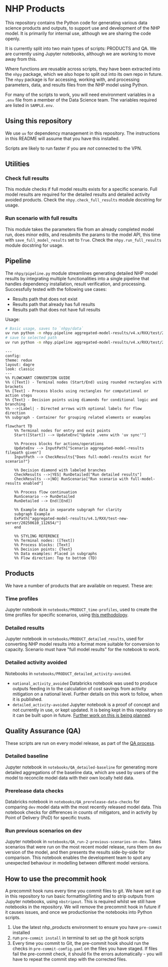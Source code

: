 # NHP Products

This repository contains the Python code for generating various data science
products and outputs, to support use and development of the NHP model. It is
primarily for internal use, although we are sharing the code openly.

It is currently split into two main types of scripts: PRODUCTS and QA. We are
currently using Jupyter notebooks, although we are working to move away from
this.

Where functions are reusable across scripts, they have been extracted into the
`nhpy` package, which we also hope to split out into its own repo in future. The
`nhpy` package is for accessing, working with, and processing parameters, data,
and results files from the NHP model using Python.

For many of the scripts to work, you will need environment variables in a `.env`
file from a member of the Data Science team. The variables required are listed
in `SAMPLE.env`.

## Using this repository

We use `uv` for dependency management in this repository. The instructions in
this README will assume that you have this installed.

Scripts are likely to run faster if you are _not_ connected to the VPN.

## Utilities

### Check full results

This module checks if full model results exists for a specific scenario. Full
model results are required for the detailed results and detailed activity
avoided products. Check the `nhpy.check_full_results` module docstring for
usage.

### Run scenario with full results

This module takes the parameters file from an already completed model run, does
minor edits, and resubmits the params to the model API, this time with
`save_full_model_results` set to `True`. Check the `nhpy.run_full_results`
module docstring for usage.

## Pipeline

The `nhpy/pipeline.py` module streamlines generating detailed NHP model results
by integrating multiple functionalities into a single pipeline that handles
dependency installation, result verification, and processing. Successfully
tested with the following use cases:

- Results path that does not exist
- Results path that already has full results
- Results path that does not have full results

Usage:

```bash
# Basic usage, saves to `nhpy/data`
uv run python -m nhpy.pipeline aggregated-model-results/v4.x/RXX/test/20250101_100000/
# save to selected path
uv run python -m nhpy.pipeline aggregated-model-results/v4.x/RXX/test/20250101_100000/ -o <results_path>
```

```mermaid
---
config:
theme: redux
layout: dagre
look: classic
---
%% FLOWCHART CONVENTION GUIDE
%% ([Text]) - Terminal nodes (Start/End) using rounded rectangles with brackets
%% [Text] - Process blocks using rectangles for computational or action steps
%% {Text} - Decision points using diamonds for conditional logic and branching
%% -->|Label| - Directed arrows with optional labels for flow direction
%% subgraph - Container for grouping related elements or examples

flowchart TD
    %% Terminal nodes for entry and exit points
    Start([Start]) --> UpdateEnv["Update .venv with 'uv sync'"]

    %% Process blocks for actions/operations
    UpdateEnv --> InputPath["Scenario aggregated-model-results filepath given"]
    InputPath --> CheckResults{"Does full-model-results exist for scenario?"}

    %% Decision diamond with labeled branches
    CheckResults -->|YES| RunDetailed["Run detailed results"]
    CheckResults -->|NO| RunScenario["Run scenario with full-model-results enabled"]

    %% Process flow continuation
    RunScenario --> RunDetailed
    RunDetailed --> End([End])

    %% Example data in separate subgraph for clarity
    subgraph Example
    ExPath["aggregated-model-results/v4.1/RXX/test-new-server/20250610_112654/"]
    end

    %% STYLING REFERENCE
    %% Terminal nodes: ([Text])
    %% Process blocks: [Text]
    %% Decision points: {Text}
    %% Data examples: Placed in subgraphs
    %% Flow direction: Top to bottom (TD)
```

## Products

We have a number of products that are available on request. These are:

### Time profiles

Jupyter notebook in `notebooks/PRODUCT_time-profiles`, used to create the time
profiles for specific scenarios, using
[this methodology](https://connect.strategyunitwm.nhs.uk/nhp/project_information/user_guide/glossary.html#time-profiles).

### Detailed results

Jupyter notebook in `notebooks/PRODUCT_detailed_results`, used for converting
NHP model results into a format more suitable for conversion to capacity.
Scenario must have "full model results" for the notebook to work.

### Detailed activity avoided

Notebooks in `notebooks/PRODUCT_detailed_activity-avoided`.

- `national_activity_avoided` Databricks notebook was used to produce outputs
  feeding in to the calculation of cost savings from activity mitigation on a
  national level. Further details on this work to follow, when it is published.
- `detailed_activity-avoided` Jupyter notebook is a proof of concept and not
  currently in use, or kept updated. It is being kept in this repository so it
  can be built upon in future.
  [Further work on this is being planned](https://github.com/The-Strategy-Unit/nhp_planning/issues/162).

## Quality Assurance (QA)

These scripts are run on every model release, as part of the
[QA process](https://github.com/orgs/The-Strategy-Unit/projects/6).

### Detailed baseline

Jupyter notebook in `notebooks/QA_detailed-baseline` for generating more
detailed aggregations of the baseline data, which are used by users of the model
to reconcile model data with their own locally held data.

### Prerelease data checks

Databricks notebook in `notebooks/QA_prerelease-data-checks` for comparing `dev`
model data with the most recently released model data. This notebook checks for
differences in counts of mitigators, and in activity by Point of Delivery (PoD)
for specific trusts.

### Run previous scenarios on dev

Jupyter notebook in `notebooks/QA_run-2-previous-scenarios-on-dev`. Takes
scenarios that were run on the most recent model release, runs them on `dev`
version of the model, and then presents the results side-by-side for comparison.
This notebook enables the development team to spot any unexpected behaviour in
modelling between different model versions.

## How to use the precommit hook

A precommit hook runs every time you commit files to git. We have set it up in
this repository to run basic formatting/linting and to strip outputs from
Jupyter notebooks, using `nbstripout`. This is required whilst we still have
notebooks in the repository. We will remove the precommit hook in future if it
causes issues, and once we productionise the notebooks into Python scripts.

1. Use the latest nhp_products environment to ensure you have `pre-commit`
   installed
1. run `pre-commit install` in terminal to set up the git hook scripts
1. Every time you commit to Git, the pre-commit hook should run the checks in
   `pre-commit-comfig.yaml` on the files you have staged. If files fail the
   pre-commit check, it should fix the errors automatically - you will have to
   repeat the commit step with the corrected files.
